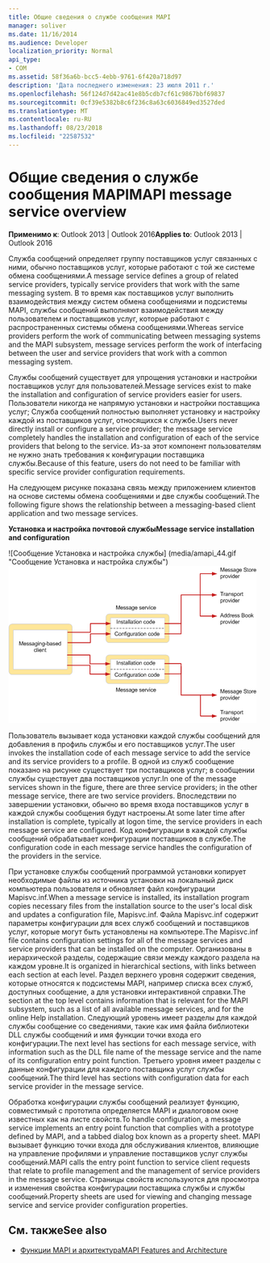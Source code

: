 ```yaml
---
title: Общие сведения о службе сообщения MAPI
manager: soliver
ms.date: 11/16/2014
ms.audience: Developer
localization_priority: Normal
api_type:
- COM
ms.assetid: 58f36a6b-bcc5-4ebb-9761-6f420a718d97
description: 'Дата последнего изменения: 23 июля 2011 г.'
ms.openlocfilehash: 56f124d7d42ac41e8b5cdb7cf61c9867bbf69837
ms.sourcegitcommit: 0cf39e5382b8c6f236c8a63c6036849ed3527ded
ms.translationtype: MT
ms.contentlocale: ru-RU
ms.lasthandoff: 08/23/2018
ms.locfileid: "22587532"
---
```

# <a name="mapi-message-service-overview"></a><span data-ttu-id="906a0-103">Общие сведения о службе сообщения MAPI</span><span class="sxs-lookup"><span data-stu-id="906a0-103">MAPI message service overview</span></span>
  
<span data-ttu-id="906a0-104">**Применимо к**: Outlook 2013 | Outlook 2016</span><span class="sxs-lookup"><span data-stu-id="906a0-104">**Applies to**: Outlook 2013 | Outlook 2016</span></span> 
  
<span data-ttu-id="906a0-105">Служба сообщений определяет группу поставщиков услуг связанных с ними, обычно поставщиков услуг, которые работают с той же системе обмена сообщениями.</span><span class="sxs-lookup"><span data-stu-id="906a0-105">A message service defines a group of related service providers, typically service providers that work with the same messaging system.</span></span> <span data-ttu-id="906a0-106">В то время как поставщиков услуг выполнить взаимодействия между систем обмена сообщениями и подсистемы MAPI, службы сообщений выполняют взаимодействия между пользователем и поставщиков услуг, которые работают с распространенных системы обмена сообщениями.</span><span class="sxs-lookup"><span data-stu-id="906a0-106">Whereas service providers perform the work of communicating between messaging systems and the MAPI subsystem, message services perform the work of interfacing between the user and service providers that work with a common messaging system.</span></span>  
  
<span data-ttu-id="906a0-107">Службы сообщений существует для упрощения установки и настройки поставщиков услуг для пользователей.</span><span class="sxs-lookup"><span data-stu-id="906a0-107">Message services exist to make the installation and configuration of service providers easier for users.</span></span> <span data-ttu-id="906a0-108">Пользователи никогда не напрямую установки и настройки поставщика услуг; Служба сообщений полностью выполняет установку и настройку каждой из поставщиков услуг, относящихся к службе.</span><span class="sxs-lookup"><span data-stu-id="906a0-108">Users never directly install or configure a service provider; the message service completely handles the installation and configuration of each of the service providers that belong to the service.</span></span> <span data-ttu-id="906a0-109">Из-за этот компонент пользователям не нужно знать требования к конфигурации поставщика службы.</span><span class="sxs-lookup"><span data-stu-id="906a0-109">Because of this feature, users do not need to be familiar with specific service provider configuration requirements.</span></span> 
  
<span data-ttu-id="906a0-110">На следующем рисунке показана связь между приложением клиентов на основе системы обмена сообщениями и две службы сообщений.</span><span class="sxs-lookup"><span data-stu-id="906a0-110">The following figure shows the relationship between a messaging-based client application and two message services.</span></span>
  
<span data-ttu-id="906a0-111">**Установка и настройка почтовой службы**</span><span class="sxs-lookup"><span data-stu-id="906a0-111">**Message service installation and configuration**</span></span>
  
<span data-ttu-id="906a0-112">![Сообщение Установка и настройка службы] (media/amapi_44.gif "Сообщение Установка и настройка службы")</span><span class="sxs-lookup"><span data-stu-id="906a0-112">![Message service installation and configuration](media/amapi_44.gif "Message service installation and configuration")</span></span>
  
<span data-ttu-id="906a0-113">Пользователь вызывает кода установки каждой службы сообщений для добавления в профиль службы и его поставщиков услуг.</span><span class="sxs-lookup"><span data-stu-id="906a0-113">The user invokes the installation code of each message service to add the service and its service providers to a profile.</span></span> <span data-ttu-id="906a0-114">В одной из служб сообщение показано на рисунке существует три поставщиков услуг; в сообщении службы существует два поставщиков услуг.</span><span class="sxs-lookup"><span data-stu-id="906a0-114">In one of the message services shown in the figure, there are three service providers; in the other message service, there are two service providers.</span></span> <span data-ttu-id="906a0-115">Впоследствии по завершении установки, обычно во время входа поставщиков услуг в каждой службы сообщения будут настроены.</span><span class="sxs-lookup"><span data-stu-id="906a0-115">At some later time after installation is complete, typically at logon time, the service providers in each message service are configured.</span></span> <span data-ttu-id="906a0-116">Код конфигурации в каждой службы сообщений обрабатывает конфигурации поставщиков в службе.</span><span class="sxs-lookup"><span data-stu-id="906a0-116">The configuration code in each message service handles the configuration of the providers in the service.</span></span>
  
<span data-ttu-id="906a0-117">При установке службы сообщений программой установки копирует необходимые файлы из источника установки на локальный диск компьютера пользователя и обновляет файл конфигурации Mapisvc.inf.</span><span class="sxs-lookup"><span data-stu-id="906a0-117">When a message service is installed, its installation program copies necessary files from the installation source to the user's local disk and updates a configuration file, Mapisvc.inf.</span></span> <span data-ttu-id="906a0-118">Файла Mapisvc.inf содержит параметры конфигурации для всех служб сообщений и поставщиков услуг, которые могут быть установлены на компьютере.</span><span class="sxs-lookup"><span data-stu-id="906a0-118">The Mapisvc.inf file contains configuration settings for all of the message services and service providers that can be installed on the computer.</span></span> <span data-ttu-id="906a0-119">Организованы в иерархической разделы, содержащие связи между каждого раздела на каждом уровне.</span><span class="sxs-lookup"><span data-stu-id="906a0-119">It is organized in hierarchical sections, with links between each section at each level.</span></span> <span data-ttu-id="906a0-120">Раздел верхнего уровня содержит сведения, которые относятся к подсистемы MAPI, например списка всех служб, доступных сообщение, а для установки интерактивной справки.</span><span class="sxs-lookup"><span data-stu-id="906a0-120">The section at the top level contains information that is relevant for the MAPI subsystem, such as a list of all available message services, and for the online Help installation.</span></span> <span data-ttu-id="906a0-121">Следующий уровень имеет разделы для каждой службы сообщение со сведениями, такие как имя файла библиотеки DLL службы сообщений и имя функции точки входа его конфигурации.</span><span class="sxs-lookup"><span data-stu-id="906a0-121">The next level has sections for each message service, with information such as the DLL file name of the message service and the name of its configuration entry point function.</span></span> <span data-ttu-id="906a0-122">Третьего уровня имеет разделы с данные конфигурации для каждого поставщика услуг службы сообщений.</span><span class="sxs-lookup"><span data-stu-id="906a0-122">The third level has sections with configuration data for each service provider in the message service.</span></span> 
  
<span data-ttu-id="906a0-123">Обработка конфигурации службы сообщений реализует функцию, совместимый с прототипа определяется MAPI и диалоговом окне известных как на листе свойств.</span><span class="sxs-lookup"><span data-stu-id="906a0-123">To handle configuration, a message service implements an entry point function that complies with a prototype defined by MAPI, and a tabbed dialog box known as a property sheet.</span></span> <span data-ttu-id="906a0-124">MAPI вызывает функцию точки входа для обслуживания клиентов, влияющие на управление профилями и управление поставщиков услуг службы сообщений.</span><span class="sxs-lookup"><span data-stu-id="906a0-124">MAPI calls the entry point function to service client requests that relate to profile management and the management of service providers in the message service.</span></span> <span data-ttu-id="906a0-125">Страницы свойств используются для просмотра и изменения свойства конфигурации поставщика службы и службы сообщений.</span><span class="sxs-lookup"><span data-stu-id="906a0-125">Property sheets are used for viewing and changing message service and service provider configuration properties.</span></span> 
  
## <a name="see-also"></a><span data-ttu-id="906a0-126">См. также</span><span class="sxs-lookup"><span data-stu-id="906a0-126">See also</span></span>

- [<span data-ttu-id="906a0-127">Функции MAPI и архитектура</span><span class="sxs-lookup"><span data-stu-id="906a0-127">MAPI Features and Architecture</span></span>](mapi-features-and-architecture.md)

